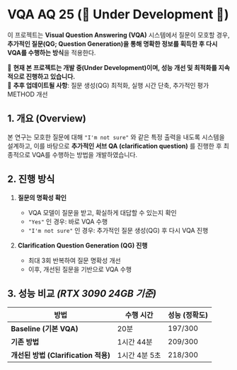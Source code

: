 # VQA AQ 25 (🚧 Under Development 🚧)

이 프로젝트는 **Visual Question Answering (VQA)** 시스템에서 질문이 모호할 경우, **추가적인 질문(QG; Question Generation)을 통해 명확한 정보를 획득한 후 다시 VQA를 수행하는 방식**을 적용한다.

🚀 **현재 본 프로젝트는 개발 중(Under Development)이며, 성능 개선 및 최적화를 지속적으로 진행하고 있습니다.**  
📌 **추후 업데이트될 사항**: 질문 생성(QG) 최적화, 실행 시간 단축, 추가적인 평가 METHOD 개선  

## **1. 개요 (Overview)**
본 연구는 모호한 질문에 대해 `"I'm not sure"` 와 같은 특정 출력을 내도록 시스템을 설계하고, 이를 바탕으로 **추가적인 서브 QA (clarification question)** 를 진행한 후 최종적으로 VQA를 수행하는 방법을 개발하였습니다.

## **2. 진행 방식**
1. **질문의 명확성 확인**
   - VQA 모델이 질문을 받고, 확실하게 대답할 수 있는지 확인  
   - `"Yes"` 인 경우: 바로 VQA 수행  
   - `"I'm not sure"` 인 경우: 추가적인 질문 생성(QG) 후 다시 VQA 진행  

2. **Clarification Question Generation (QG) 진행**
   - 최대 3회 반복하여 질문 명확성 개선  
   - 이후, 개선된 질문을 기반으로 VQA 수행  

## **3. 성능 비교** *(RTX 3090 24GB 기준)*

| 방법 | 수행 시간 | 성능 (정확도) |
|------|----------|--------------|
| **Baseline (기본 VQA)** | 20분 | 197/300 |
| **기존 방법** | 1시간 44분 | 209/300 |
| **개선된 방법 (Clarification 적용)** | 1시간 4분 5초 | 218/300 |
